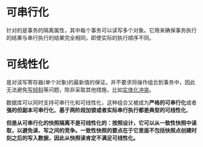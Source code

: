 # 可串行化

针对的是事务的隔离属性，其中每个事务可以读写多个对象。它用来确保事务执行的结果与串行执行的结果完全相同，即使实际的执行顺序不同。

# 可线性化

是对读写寄存器(单个对象)的最新值的保证。并不要求将操作组合到事务中，因此无法避免[写倾斜](./写倾斜与幻读.md)等问题，除非采取其他措施，比如[实体化冲突](./写倾斜与幻读.md)。

数据库可以同时支持可串行化和可线性化，这种组合又被成为**严格的可串行化**或者**强的但副本可串行化**。**基于两阶段加锁或者实际串行执行都是典型的可线性化**。

**但是从可串行化的快照隔离不是可线性化的：按照设计，它可以从一致性快照中读取，以避免读、写之间的竞争。一致性快照的要点在于它里面不包括快照点创建时刻之后的写入数据，因此从快照读肯定不满足可线性化。**
